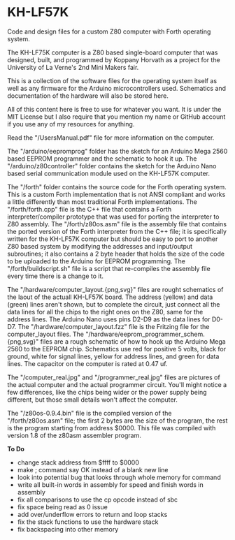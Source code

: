 # KH-LF57K
Code and design files for a custom Z80 computer with Forth operating system.

The KH-LF75K computer is a Z80 based single-board computer that was designed, built, and programmed by Koppany Horvath as a project for the University of La Verne's 2nd Mini Makers fair.

This is a collection of the software files for the operating system itself as well as any firmware for the Arduino microcontrollers used. Schematics and documentation of the hardware will also be stored here.

All of this content here is free to use for whatever you want. It is under the MIT License but I also require that you mention my name or GitHub account if you use any of my resources for anything.

Read the "/UsersManual.pdf" file for more information on the computer.

The "/arduino/eepromprog" folder has the sketch for an Arduino Mega 2560 based EEPROM programmer and the schematic to hook it up.
The "/arduino/z80controller" folder contains the sketch for the Arduino Nano based serial communication module used on the KH-LF57K computer.

The "/forth" folder contains the source code for the Forth operating system. This is a custom Forth implementation that is not ANSI compliant and works a little differently than most traditional Forth implementations.
The "/forth/forth.cpp" file is the C++ file that contains a Forth interpreter/compiler prototype that was used for porting the interpreter to Z80 assembly.
The "/forth/z80os.asm" file is the assembly file that contains the ported version of the Forth interpreter from the C++ file; it is specifically written for the KH-LF57K computer but should be easy to port to another Z80 based system by modifying the addresses and input/output subroutines; it also contains a 2 byte header that holds the size of the code to be uploaded to the Arduino for EEPROM programming.
The "/forth/buildscript.sh" file is a script that re-compiles the assembly file every time there is a change to it.

The "/hardware/computer_layout.{png,svg}" files are rought schematics of the laout of the actuall KH-LF57K board. The address (yellow) and data (green) lines aren't shown, but to complete the circuit, just connect all the data lines for all the chips to the right ones on the Z80, same for the address lines. The Arduino Nano uses pins D2-D9 as the data lines for D0-D7.
The "/hardware/computer_layout.fzz" file is the Fritzing file for the computer_layout files.
The "/hardware/eeprom_programmer_schem.{png,svg}" files are a rough schematic of how to hook up the Arduino Mega 2560 to the EEPROM chip.
Schematics use red for positive 5 volts, black for ground, white for signal lines, yellow for address lines, and green for data lines.
The capacitor on the computer is rated at 0.47 uf.

The "/computer_real.jpg" and "/programmer_real.jpg" files are pictures of the actual computer and the actual programmer circuit. You'll might notice a few differences, like the chips being wider or the power supply being different, but those small details won't affect the computer.

The "/z80os-0.9.4.bin" file is the compiled version of the "/forth/z80os.asm" file; the first 2 bytes are the size of the program, the rest is the program starting from address $0000.
This file was compiled with version 1.8 of the z80asm assembler program.

**To Do**
* change stack address from $ffff to $0000
* make ; command say OK instead of a blank new line
* look into potential bug that looks through whole memory for command
* write all built-in words in assembly for speed and finish words in assembly
* fix all comparisons to use the cp opcode instead of sbc
* fix space being read as 0 issue
* add over/underflow errors to return and loop stacks
* fix the stack functions to use the hardware stack
* fix backspacing into other memory

